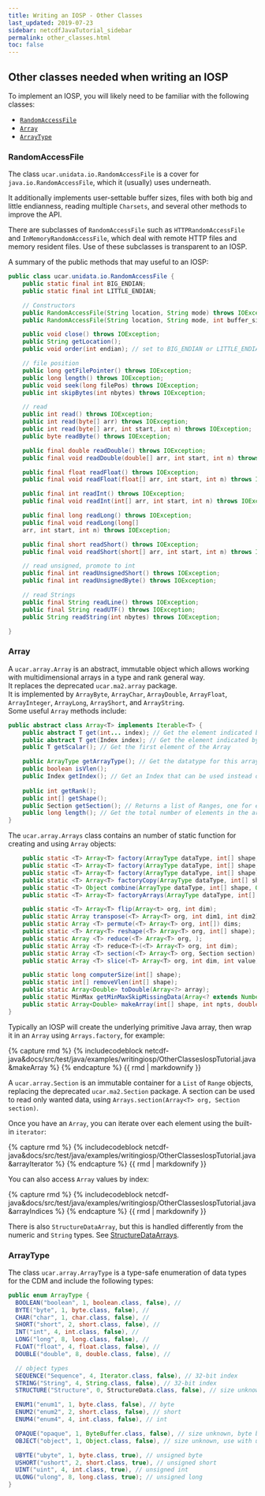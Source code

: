 ```yaml
---
title: Writing an IOSP - Other Classes
last_updated: 2019-07-23
sidebar: netcdfJavaTutorial_sidebar
permalink: other_classes.html
toc: false
---
```


## Other classes needed when writing an IOSP
To implement an IOSP, you will likely need to be familiar with the following classes:
* [`RandomAccessFile`](#randomaccessfile)
* [`Array`](#array)
* [`ArrayType`](#arraytype)

### RandomAccessFile

The class `ucar.unidata.io.RandomAccessFile` is a cover for `java.io.RandomAccessFile`, which it (usually) uses underneath. 

It additionally implements user-settable buffer sizes, files with both big and little endianness, reading multiple `Charsets`, and several other methods to improve the API.

There are subclasses of `RandomAccessFile` such as `HTTPRandomAccessFile` and `InMemoryRandomAccessFile`, which deal with remote HTTP files 
and memory resident files. Use of these subclasses is transparent to an IOSP.

A summary of the public methods that may useful to an IOSP:

~~~java
public class ucar.unidata.io.RandomAccessFile {
    public static final int BIG_ENDIAN;
    public static final int LITTLE_ENDIAN;

    // Constructors
    public RandomAccessFile(String location, String mode) throws IOException;
    public RandomAccessFile(String location, String mode, int buffer_size) throws IOException;

    public void close() throws IOException;
    public String getLocation();
    public void order(int endian); // set to BIG_ENDIAN or LITTLE_ENDIAN

    // file position
    public long getFilePointer() throws IOException;
    public long length() throws IOException;
    public void seek(long filePos) throws IOException;
    public int skipBytes(int nbytes) throws IOException;

    // read
    public int read() throws IOException;
    public int read(byte[] arr) throws IOException;
    public int read(byte[] arr, int start, int n) throws IOException;
    public byte readByte() throws IOException;

    public final double readDouble() throws IOException;
    public final void readDouble(double[] arr, int start, int n) throws IOException;

    public final float readFloat() throws IOException;
    public final void readFloat(float[] arr, int start, int n) throws IOException;

    public final int readInt() throws IOException;
    public final void readInt(int[] arr, int start, int n) throws IOException;

    public final long readLong() throws IOException;
    public final void readLong(long[]
    arr, int start, int n) throws IOException;

    public final short readShort() throws IOException;
    public final void readShort(short[] arr, int start, int n) throws IOException;

    // read unsigned, promote to int
    public final int readUnsignedShort() throws IOException;
    public final int readUnsignedByte() throws IOException;

    // read Strings
    public final String readLine() throws IOException;
    public final String readUTF() throws IOException;
    public String readString(int nbytes) throws IOException;

}
~~~

### Array
A `ucar.array.Array` is an abstract, immutable object which allows working with multidimensional arrays in a type and rank general way.  
It replaces the deprecated `ucar.ma2.array` package.    
It is implemented by `ArrayByte`, `ArrayChar`, `ArrayDouble`, `ArrayFloat`, `ArrayInteger`, `ArrayLong`, `ArrayShort`, and `ArrayString`.  
Some useful `Array` methods include:

~~~java
public abstract class Array<T> implements Iterable<T> {
    public abstract T get(int... index); // Get the element indicated by the list of multidimensional indices.
    public abstract T get(Index index); // Get the element indicated by Index    
    public T getScalar(); // Get the first element of the Array

    public ArrayType getArrayType(); // Get the datatype for this array
    public boolean isVlen();
    public Index getIndex(); // Get an Index that can be used instead of an int[]
    
    public int getRank();
    public int[] getShape();
    public Section getSection(); // Returns a list of Ranges, one for each dimenstion
    public long length(); // Get the total number of elements in the array. Excludes vlen dimensions.
}
~~~

The `ucar.array.Arrays` class contains an number of static function for creating and using `Array` objects:

~~~java
    public static <T> Array<T> factory(ArrayType dataType, int[] shape, Storage<T> storage);
    public static <T> Array<T> factory(ArrayType dataType, int[] shape, Object dataArray);
    public static <T> Array<T> factory(ArrayType dataType, int[] shape);
    public static <T> Array<T> factoryCopy(ArrayType dataType, int[] shape, List<Array<t>> dataArrays);
    public static <T> Object combine(ArrayType dataType, int[] shape, Object dataArray);
    public static <T> Array<T> factoryArrays(ArrayType dataType, int[] shape, List<Array<?>> dataArrays);

    public static <T> Array<T> flip(Array<t> org, int dim);
    public static Array transpose(<T> Array<T> org, int dim1, int dim2);
    public static Array <T> permute(<T> Array<T> org, int[]) dims;
    public static <T> Array<T> reshape(<T> Array<T> org, int[] shape);
    public static Array <T> reduce(<T> Array<T> org, );
    public static Array <T> reduce<T>(<T> Array<T> org, int dim);
    public static Array <T> section(<T> Array<T> org, Section section) throws InvalidRangeException;
    public static Array <T> slice(<T> Array<T> org, int dim, int value);

    public static long computerSize(int[] shape);
    public static int[] removeVlen(int[] shape);
    public static Array<Double> toDouble(Array<?> array);
    public static MinMax getMinMaxSkipMissingData(Array<? extends Number> a, @Nullable IsMissingEvaluator eval);
    public static Array<Double> makeArray(int[] shape, int npts, double start, double incr);
}
~~~
Typically an IOSP will create the underlying primitive Java array, then wrap it in an `Array` using `Arrays.factory`, for example:

{% capture rmd %}
{% includecodeblock netcdf-java&docs/src/test/java/examples/writingiosp/OtherClassesIospTutorial.java&makeArray %}
{% endcapture %}
{{ rmd | markdownify }}

A `ucar.array.Section` is an immutable container for a `List` of `Range` objects, replacing the deprecated `ucar.ma2.Section` package. 
A section can be used to read only wanted data, using `Arrays.section(Array<T> org, Section section)`.


Once you have an `Array`, you can iterate over each element using the built-in `iterator`:

{% capture rmd %}
{% includecodeblock netcdf-java&docs/src/test/java/examples/writingiosp/OtherClassesIospTutorial.java&arrayIterator %}
{% endcapture %}
{{ rmd | markdownify }}

You can also access `Array` values by index:

{% capture rmd %}
{% includecodeblock netcdf-java&docs/src/test/java/examples/writingiosp/OtherClassesIospTutorial.java&arrayIndices %}
{% endcapture %}
{{ rmd | markdownify }}

There is also `StructureDataArray`, but this is handled differently from the numeric and `String` types. 
See [StructureDataArrays](structureDataArrays_ref.html).

### ArrayType

The class `ucar.array.ArrayType` is a type-safe enumeration of data types for the CDM and include the following types:

~~~java
public enum ArrayType {
  BOOLEAN("boolean", 1, boolean.class, false), //
  BYTE("byte", 1, byte.class, false), //
  CHAR("char", 1, char.class, false), //
  SHORT("short", 2, short.class, false), //
  INT("int", 4, int.class, false), //
  LONG("long", 8, long.class, false), //
  FLOAT("float", 4, float.class, false), //
  DOUBLE("double", 8, double.class, false), //

  // object types
  SEQUENCE("Sequence", 4, Iterator.class, false), // 32-bit index
  STRING("String", 4, String.class, false), // 32-bit index
  STRUCTURE("Structure", 0, StructureData.class, false), // size unknown

  ENUM1("enum1", 1, byte.class, false), // byte
  ENUM2("enum2", 2, short.class, false), // short
  ENUM4("enum4", 4, int.class, false), // int

  OPAQUE("opaque", 1, ByteBuffer.class, false), // size unknown, byte blobs;
  OBJECT("object", 1, Object.class, false), // size unknown, use with ucar.ma2.Array

  UBYTE("ubyte", 1, byte.class, true), // unsigned byte
  USHORT("ushort", 2, short.class, true), // unsigned short
  UINT("uint", 4, int.class, true), // unsigned int
  ULONG("ulong", 8, long.class, true); // unsigned long
}
~~~